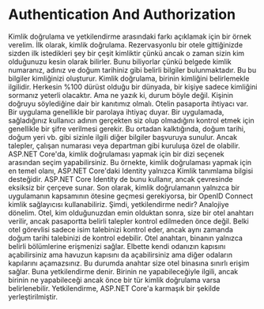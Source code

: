 # Authentication And Authorization

Kimlik doğrulama ve yetkilendirme arasındaki farkı açıklamak için bir örnek verelim. 
İlk olarak, kimlik doğrulama. Rezervasyonlu bir otele gittiğinizde sizden ilk istedikleri şey bir çeşit kimliktir çünkü
ancak o zaman sizin kim olduğunuzu kesin olarak bilirler. 
Bunu biliyorlar çünkü belgede kimlik numaranız, adınız ve doğum tarihiniz gibi belirli bilgiler bulunmaktadır.
Bu bu bilgiler kimliğinizi oluşturur. Kimlik doğrulama, birinin kimliğini belirlemekle ilgilidir.
Herkesin %100 dürüst olduğu bir dünyada, bir kişiye sadece kimliğini sormanız yeterli olacaktır. 
Ama ne yazık ki, durum böyle değil. Kişinin doğruyu söylediğine dair bir kanıtımız olmalı. 
Otelin pasaporta ihtiyacı var. Bir uygulama genellikle bir parolaya ihtiyaç duyar. 
Bir uygulamada, sağladığınız kullanıcı adının gerçekten siz olup olmadığını kontrol etmek için genellikle bir şifre verilmesi gerekir. 
Bu ortadan kalktığında, doğum tarihi, doğum yeri vb. gibi sizinle ilgili diğer bilgiler başvuruya sunulur. 
Ancak talepler, çalışan numarası veya departman gibi kuruluşa özel de olabilir. 
ASP.NET Core'da, kimlik doğrulaması yapmak için bir dizi seçenek arasından seçim yapabilirsiniz. 
Bu örnekte, kimlik doğrulaması yapmak için en temel olanı, 
ASP.NET Core'daki Identity yalnızca Kimlik tanımlama bilgisi desteğidir. 
ASP.NET Core Identity de bunu kullanır, ancak çevresinde eksiksiz bir çerçeve sunar. 
Son olarak, kimlik doğrulamanın yalnızca bir uygulamanın kapsamının ötesine geçmesi gerekiyorsa, 
bir OpenID Connect kimlik sağlayıcısı kullanabiliriz. 
Şimdi, yetkilendirme nedir? Analojiye dönelim. 
Otel, kim olduğunuzdan emin olduktan sonra, size bir otel anahtarı verilir,
ancak pasaportta belirli talepler kontrol edilmeden önce değil. 
Belki otel görevlisi sadece isim talebinizi kontrol eder, ancak aynı zamanda doğum tarihi talebinizi de kontrol edebilir. 
Otel anahtarı, binanın yalnızca belirli bölümlerine erişmenizi sağlar. 
Elbette kendi odanızın kapısını açabilirsiniz ama havuzun kapısını da açabilirsiniz ama diğer odaların kapılarını açamazsınız. 
Bu durumda anahtar size otel binasına sınırlı erişim sağlar. 
Buna yetkilendirme denir. Birinin ne yapabileceğiyle ilgili, ancak birinin ne yapabileceği ancak önce bir tür kimlik doğrulama varsa belirlenebilir. 
Yetkilendirme, ASP.NET Core'a karmaşık bir şekilde yerleştirilmiştir.
